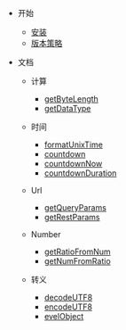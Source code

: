- 开始

  - [安装](doc/start)
  - [版本策略](doc/versions)

- 文档

  - 计算

    - [getByteLength](doc/calc/getByteLength)
    - [getDataType](doc/calc/getDataType)

  - 时间

    - [formatUnixTime](doc/time/formatUnixTime)
    - [countdown](doc/time/countdown)
    - [countdownNow](doc/time/countdownNow)
    - [countdownDuration](doc/time/countdownDuration)

  - Url

    - [getQueryParams](doc/url/getQueryParams)
    - [getRestParams](doc/url/getRestParams)

  - Number

    - [getRatioFromNum](doc/number/getRatioFromNum)
    - [getNumFromRatio](doc/number/getNumFromRatio)

  - 转义
    - [decodeUTF8](doc/translate/decodeUTF8)
    - [encodeUTF8](doc/translate/encodeUTF8)
    - [evelObject](doc/translate/evelObject)
